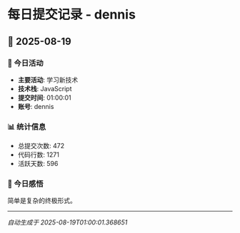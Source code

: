 # 每日提交记录 - dennis

## 📅 2025-08-19

### 🎯 今日活动
- **主要活动**: 学习新技术
- **技术栈**: JavaScript
- **提交时间**: 01:00:01
- **账号**: dennis

### 📊 统计信息
- 总提交次数: 472
- 代码行数: 1271
- 活跃天数: 596

### 💭 今日感悟
简单是复杂的终极形式。

---
*自动生成于 2025-08-19T01:00:01.368651*
